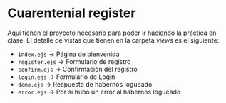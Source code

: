 # Cuarentenial register

Aquí tienen el proyecto necesario para poder ir haciendo la práctica en clase. El detalle de vistas que tienen en la carpeta *views* es el siguiente:

- ```index.ejs``` → Página de bienvenida
- ```register.ejs``` → Formulario de registro
- ```confirm.ejs``` → Confirmación del registro
- ```login.ejs``` → Formulario de Login
- ```demo.ejs``` → Respuesta de habernos logueado
- ```error.ejs``` → Por si hubo un error al habernos logueado